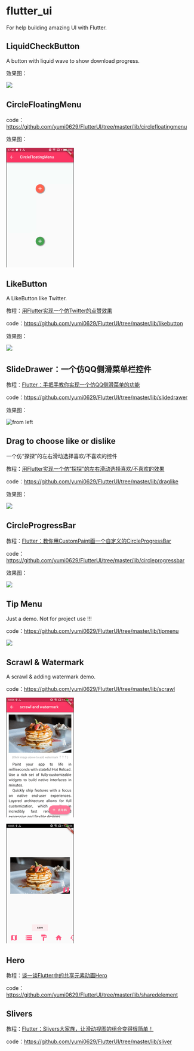 # flutter_ui

For help building amazing UI with Flutter.

## LiquidCheckButton

A button with liquid wave to show download progress.

效果图：

![](https://github.com/yumi0629/FlutterUI/blob/master/preImages/liquid_check_button_02.gif?raw=true)

## CircleFloatingMenu

code：https://github.com/yumi0629/FlutterUI/tree/master/lib/circlefloatingmenu

效果图：

![](https://github.com/yumi0629/CircleFloatingMenu/blob/master/lib/circle_floating_menu.gif?raw=true)

## LikeButton

A LikeButton like Twitter.

教程：[用Flutter实现一个仿Twitter的点赞效果](https://juejin.im/post/5bf01b7d51882516fa638069)

code：https://github.com/yumi0629/FlutterUI/tree/master/lib/likebutton

效果图：

![](https://github.com/yumi0629/LikeButton/blob/master/lib/like_button.gif?raw=true)

## SlideDrawer：一个仿QQ侧滑菜单栏控件

教程：[Flutter：手把手教你实现一个仿QQ侧滑菜单的功能](https://www.jianshu.com/p/8ef323cb2726)

code：https://github.com/yumi0629/FlutterUI/tree/master/lib/slidedrawer

效果图：
 
![from left](https://gitee.com/yumi0629/ImageAsset/raw/master/slide_drawer/slide01.gif)

## Drag to choose like or dislike

一个仿“探探”的左右滑动选择喜欢/不喜欢的控件

教程：[用Flutter实现一个仿“探探”的左右滑动选择喜欢/不喜欢的效果](https://juejin.im/post/5bd18eea6fb9a05cf67ace2b)

code：https://github.com/yumi0629/FlutterUI/tree/master/lib/draglike

效果图：

![](https://github.com/yumi0629/DragChooseLike/blob/master/images/drag_like.gif?raw=true)

## CircleProgressBar

教程：[Flutter：教你用CustomPaint画一个自定义的CircleProgressBar](https://juejin.im/post/5bdc11be518825171140d46d)

code：https://github.com/yumi0629/FlutterUI/tree/master/lib/circleprogressbar

效果图：

![](https://gitee.com/yumi0629/ImageAsset/raw/master/circle_progressbar/circle_progress_bar.gif)

## Tip Menu

Just a demo. Not for project use !!!

code：https://github.com/yumi0629/FlutterUI/tree/master/lib/tipmenu

![](https://github.com/yumi0629/FlutterUI/blob/master/preImages/tip_menu.gif?raw=true)

## Scrawl & Watermark

A scrawl & adding watermark demo.

code：https://github.com/yumi0629/FlutterUI/tree/master/lib/scrawl

![scrawl](https://github.com/yumi0629/Flutter_Scrawl/blob/master/preimages/scrawl_01.gif?raw=true)

![watermark](https://github.com/yumi0629/Flutter_Scrawl/blob/master/preimages/scrawl_02.gif?raw=true)

## Hero

教程：[谈一谈Flutter中的共享元素动画Hero](https://www.jianshu.com/p/ddb484789883)

code：https://github.com/yumi0629/FlutterUI/tree/master/lib/sharedelement

## Slivers

教程：[Flutter：Slivers大家族，让滑动视图的组合变得很简单！](https://www.jianshu.com/p/690ddade5d94)

code：https://github.com/yumi0629/FlutterUI/tree/master/lib/sliver                                                    